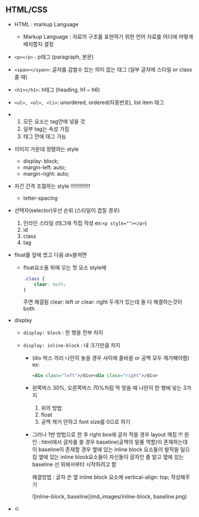 ## HTML/CSS



* HTML : markup Language
  * Markup Language : 자료의 구조를 표현하기 위한 언어
    									자료를 어디에 어떻게 배치할지 결정
  
* `<p></p>` : p태그 (paragraph, 본문)

* `<span></span>`: 글자를 감쌀수 있는 의미 없는 태그 (일부 글자에 스타일 or class 줄 때)

* `<h1></h1>`: h태그 (heading, h1 ~ h6)

* `<ul>, <ol>, <li>`: unordered, ordered(자동번호), list item 태그

* 1. 모든 요소는 tag안에 넣을 것
  2. 일부 tag는 속성 가짐
  3. 태그 안에 태그 가능
  
* 이미지 가운데 정렬하는 style
  * display: block; 
  * margin-left: auto; 
  * margin-right: auto;
  
* 자간 간격 조절하는 style                     !!!!!!!!!!!!!
  * letter-spacing
  
* 선택자(selector)우선 순위 (스타일이 겹칠 경우)
  1. 인라인 스타일 (태그에 직접 작성 ex:`<p style=""></p>`)
  2. id
  3. class
  4. tag
  
* float를 앞에 썼고 다음 div쓸꺼면

  * float요소들 뒤에 오는 첫 요소 style에
    ``` css
    .class {
        clear: both;
    }
    ```

    주면 해결됨
    clear: left or clear: right 두개가 있는데 
    둘 다 해결하는것이 both

* display

  * `display: block` : 한 행을 전부 차지

  * `display: inline-block` : 내 크기만큼 차지

    * (div 박스 끼리 나란히 놓을 경우 사이에 줄바꿈 or 공백 모두 제거해야함)
      ex:

      ```html
      <div class="left">/div><div class="right">/div>
      ```

    * 왼쪽박스 30%, 오른쪽박스 70%처럼 딱 맞을 때 나란히 한 행에 넣는 3가지

      1. 위의 방법
      2. float
      3. 공백 제거 안하고 font size를 0으로 하기

    * 그러나 1번 방법으로 한 후 right box에 글자 적을 경우 layout 깨짐
      !!! 원인 : html에서 글자를 쓸 경우 baseline(공책의 밑줄 역할)이 존재하는데
      이 baseline이 존재할 경우 옆에 있는 inline block 요소들이 발작을 일으킴
      옆에 있는 inline block요소들이 자신들이 글자인 줄 알고 옆에 있는 baseline
      선 위에서부터 시작하려고 함
      
      해결방법 : 글자 쓴 옆 inline block 요소에
      vertical-align: top; 
      작성해주기
      
      ![inline-block, baseline](md_images/inline-block, baseline.png)

* ㅇ

